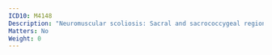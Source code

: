 ```yaml
---
ICD10: M4148
Description: "Neuromuscular scoliosis: Sacral and sacrococcygeal region"
Matters: No
Weight: 0
---
```


